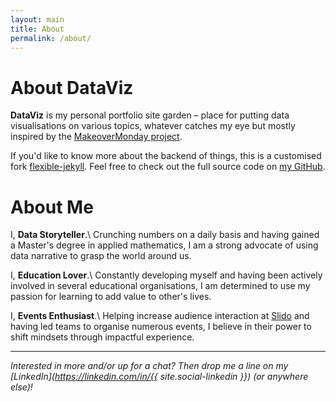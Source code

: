```yaml
---
layout: main
title: About
permalink: /about/
---
```


# About DataViz
**DataViz** is my personal portfolio site garden – place for putting data visualisations on various topics, whatever catches my eye but mostly inspired by the [MakeoverMonday project](https://www.makeovermonday.co.uk/).

If you'd like to know more about the backend of things, this is a customised fork [flexible-jekyll](https://github.com/artemsheludko/flexible-jekyll). Feel free to check out the full source code on [my GitHub](https://github.com/one-data-cookie/some-vizes).

# About Me
I, **Data Storyteller**.\\
Crunching numbers on a daily basis and having gained a Master's degree in applied mathematics, I am a strong advocate of using data narrative to grasp the world around us.

I, **Education Lover**.\\
Constantly developing myself and having been actively involved in several educational organisations, I am determined to use my passion for learning to add value to other's lives.

I, **Events Enthusiast**.\\
Helping increase audience interaction at [Slido](https://www.slido.com/) and having led teams to organise numerous events, I believe in their power to shift mindsets through impactful experience.

---

*Interested in more and/or up for a chat? Then drop me a line on my [LinkedIn](https://linkedin.com/in/{{ site.social-linkedin }}) (or anywhere else)!*